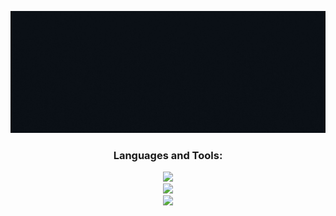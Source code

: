 <!-- <h1 align="center">Hi 👋, I'm Wai Yan Phone Aant</h1>
<h3 align="center">Web Developer</h3> -->
![Myname](https://github.com/WaiYanPhoneAant/WaiYanPhoneAant/blob/main/myName.gif)



<h3 align="center">Languages and Tools:</h3>
<div align="center">
    <img src="https://skillicons.dev/icons?i=html,css,javascript,php,cs" /><br/>
    <img src="https://skillicons.dev/icons?i=dart,flutter," /><br/>
    <img src="https://skillicons.dev/icons?i=bootstrap,tailwind,alpinejs,laravel,mysql" />
</div>





